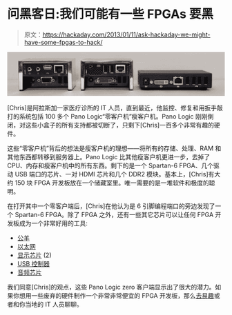 # 问黑客日:我们可能有一些 FPGAs 要黑

> 原文：<https://hackaday.com/2013/01/11/ask-hackaday-we-might-have-some-fpgas-to-hack/>

![rear](img/fc1270a45120d717446eee5ed56e37c3.png)

[Chris]是阿拉斯加一家医疗诊所的 IT 人员，直到最近，他监控、修复和用扳手敲打的系统包括 100 多个 Pano Logic“零客户机”瘦客户机。Pano Logic 刚刚倒闭，对这些小盒子的所有支持都被切断了，只剩下[Chris]一百多个非常有趣的硬件。

这些“零客户机”背后的想法是瘦客户机的理想——将所有的存储、处理、RAM 和其他东西都转移到服务器上。Pano Logic 比其他瘦客户机更进一步，去掉了 CPU、内存和瘦客户机中的所有东西。剩下的是一个 Spartan-6 FPGA、几个驱动 USB 端口的芯片、一对 HDMI 芯片和几个 DDR2 模块。基本上，[Chris]有大约 150 块 FPGA 开发板放在一个储藏室里。唯一需要的是一堆软件和极度的聪明。

在打开其中一个零客户端后，[Chris]在他认为是 6 引脚编程端口的旁边发现了一个 Spartan-6 FPGA。除了 FPGA 之外，还有一些其它芯片可以让任何 FPGA 开发板成为一个非常好用的工具:

*   [公羊](http://www.micron.com/parts/dram/ddr2-sdram/mt47h32m16hr-25e)
*   [以太网](http://octopart.com/partsearch#search/requestData&q=88E1119R)
*   [显示芯片](http://www.datasheetdir.com/CH7301C-TF-TR+DVI) (2)
*   [USB 控制器](http://www.smsc.com/index.php?pid=23&tid=140)
*   [音频芯片](http://www.alldatasheet.com/datasheet-pdf/pdf/169961/WOLFSON/WM8750BL.html)

我们同意[Chris]的观点，这些 Pano Logic zero 客户端显示出了很大的潜力。如果你想用一些废弃的硬件制作一个非常非常便宜的 FPGA 开发板，那么[去易趣](http://www.ebay.com/sch/i.html?_&_nkw=Pano+Logic+zero+client)或者和你当地的 IT 人员聊聊。